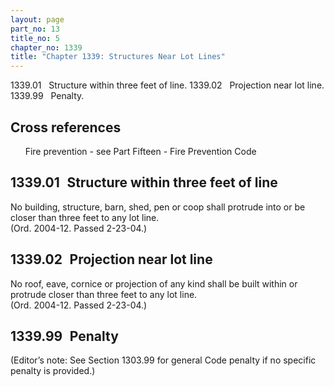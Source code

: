 ```yaml
---
layout: page
part_no: 13
title_no: 5
chapter_no: 1339
title: "Chapter 1339: Structures Near Lot Lines"
---
```


1339.01   Structure within three feet of line.
1339.02   Projection near lot line.
1339.99   Penalty.

## Cross references

      Fire prevention - see Part Fifteen - Fire Prevention Code

## 1339.01   Structure within three feet of line

No building, structure, barn, shed, pen or coop shall protrude into or be
closer than three feet to any lot line.  
(Ord. 2004-12. Passed 2-23-04.)

## 1339.02   Projection near lot line

No roof, eave, cornice or projection of any kind shall be built within or
protrude closer than three feet to any lot line.  
(Ord. 2004-12. Passed 2-23-04.)

## 1339.99   Penalty

(Editor’s note: See Section 1303.99 for general Code penalty if no specific penalty is provided.)
